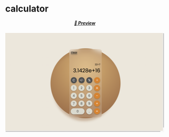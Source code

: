 # calculator
<h5><center><a href="https://ayushaggxrwal.github.io/calculator/" target="_blank">🔗 Preview</a></center></h5>
<img title="preview" alt="Preview" src="/preview.png">
